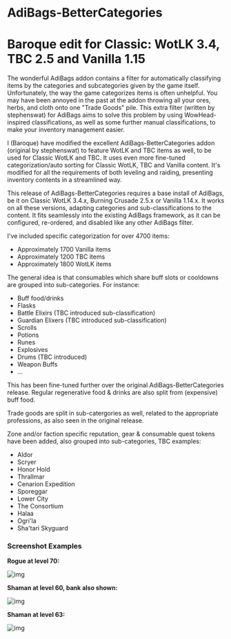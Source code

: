 # AdiBags-BetterCategories
# Baroque edit for Classic: WotLK 3.4, TBC 2.5 and Vanilla 1.15

The wonderful AdiBags addon contains a filter for automatically classifying
items by the categories and subcategories given by the game itself.
Unfortunately, the way the game categorizes items is often unhelpful. You
may have been annoyed in the past at the addon throwing all your ores, herbs,
and cloth onto one "Trade Goods" pile. This extra filter (written by stephenswat)
for AdiBags aims to solve this problem by using WowHead-inspired classifications,
as well as some further manual classifications, to make your inventory management
easier.

I (Baroque) have modified the excellent AdiBags-BetterCategories addon (original by
stephenswat) to feature WotLK and TBC items as well, to be used for Classic WotLK and TBC.
It uses even more fine-tuned categorization/auto sorting for Classic WotLK, TBC and Vanilla
content. It's modified for all the requirements of both leveling and raiding, presenting
inventory contents in a streamlined way.

This release of AdiBags-BetterCategories requires a base install of AdiBags,
be it on Classic WotLK 3.4.x, Burning Crusade 2.5.x or Vanilla 1.14.x. It works on all these
versions, adapting categories and sub-classifications to the content. It fits seamlessly
into the existing AdiBags framework, as it can be configured, re-ordered, and disabled
like any other AdiBags filter.

I've included specific categorization for over 4700 items:

- Approximately 1700 Vanilla items
- Approximately 1200 TBC items
- Approximately 1800 WotLK items

The general idea is that consumables which share buff slots or cooldowns are grouped into sub-categories. For instance:

- Buff food/drinks
- Flasks
- Battle Elixirs (TBC introduced sub-classification)
- Guardian Elixers (TBC introduced sub-classification)
- Scrolls
- Potions
- Runes
- Explosives
- Drums (TBC introduced)
- Weapon Buffs
- ...

This has been fine-tuned further over the original AdiBags-BetterCategories release.
Regular regenerative food & drinks are also split from (expensive) buff food.

Trade goods are split in sub-catergories as well, related to the appropriate professions,
as also seen in the original release.

Zone and/or faction specific reputation, gear & consumable quest tokens have been added,
also grouped into sub-categories, TBC examples:

- Aldor
- Scryer
- Honor Hold
- Thrallmar
- Cenarion Expedition
- Sporeggar
- Lower City
- The Consortium
- Halaa
- Ogri'la
- Sha'tari Skyguard


### Screenshot Examples

**Rogue at level 70:**

![img](https://i.imgur.com/7lxKnqs.jpg)


**Shaman at level 60, bank also shown:**

![img](https://i.imgur.com/x0eYZ0C.jpg)


**Shaman at level 63:**

![img](https://i.imgur.com/MO7yvh5.jpg)
